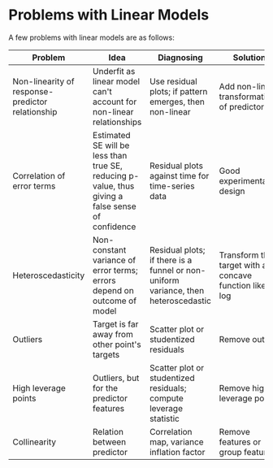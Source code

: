 # Problems with Linear Models

A few problems with linear models are as follows:

|Problem|Idea|Diagnosing|Solution|
|---|---|---|---|
|Non-linearity of response-predictor relationship|Underfit as linear model can't account for non-linear relationships|Use residual plots; if pattern emerges, then non-linear|Add non-linear transformations of predictors|
|Correlation of error terms|Estimated SE will be less than true SE, reducing p-value, thus giving a false sense of confidence|Residual plots against time for time-series data|Good experimental design|
|Heteroscedasticity|Non-constant variance of error terms; errors depend on outcome of model|Residual plots; if there is a funnel or non-uniform variance, then heteroscedastic|Transform the target with a concave function like log|
|Outliers|Target is far away from other point's targets|Scatter plot or studentized residuals|Remove outlier|
|High leverage points|Outliers, but for the predictor features|Scatter plot or studentized residuals; compute leverage statistic|Remove high leverage point|
|Collinearity|Relation between predictor|Correlation map, variance inflation factor|Remove features or group features|


